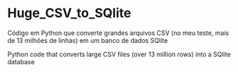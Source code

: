 # Huge_CSV_to_SQlite
Código em Python que converte grandes arquivos CSV (no meu teste, mais de 13 milhões de linhas) em um banco de dados SQlite

Python code that converts large CSV files (over 13 million rows) into a SQlite database
